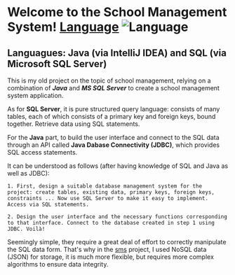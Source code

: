 # Welcome to the School Management System! [Language](https://img.shields.io/badge/-Java-007396?logo=java) ![Language](https://img.shields.io/badge/-SQL%20Server-CC2927?logo=microsoft-sql-server)
 
## Languagues: Java (via IntelliJ IDEA) and SQL (via Microsoft SQL Server)
 
 
 
This is my old project on the topic of school management, relying on a combination of ***Java*** and ***MS SQL Server*** to create a school management system application.

As for **SQL Server**, it is pure structured query language: consists of many tables, each of which consists of a primary key and foreign keys, bound together. Retrieve data using SQL statements.

For the **Java** part, to build the user interface and connect to the SQL data through an API called **Java Dabase Connectivity (JDBC)**, which provides SQL access statements.

It can be understood as follows (after having knowledge of SQL and Java as well as JDBC):

```1. First, design a suitable database management system for the project: create tables, existing data, primary keys, foreign keys, constraints ... Now use SQL Server to make it easy to implement. Access via SQL statements.```

```2. Design the user interface and the necessary functions corresponding to that interface. Connect to the database created in step 1 using JDBC. Voilà!```

Seemingly simple, they require a great deal of effort to correctly manipulate the SQL data form. That's why in the [sms](https://github.com/katyperrycbt/sms) project, I used NoSQL data (JSON) for storage, it is much more flexible, but requires more complex algorithms to ensure data integrity.

